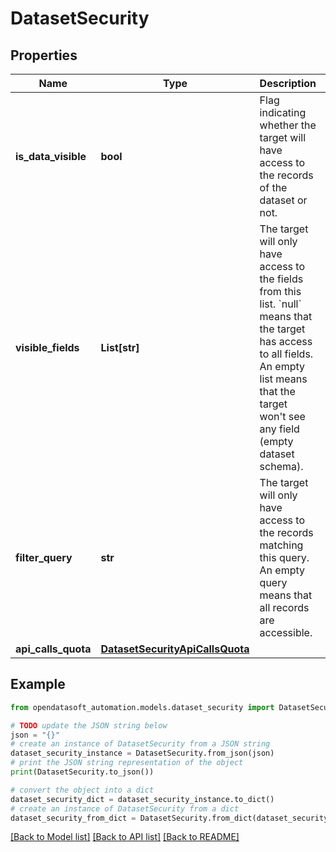 # DatasetSecurity


## Properties

Name | Type | Description | Notes
------------ | ------------- | ------------- | -------------
**is_data_visible** | **bool** | Flag indicating whether the target will have access to the records of the dataset or not. | [optional] 
**visible_fields** | **List[str]** | The target will only have access to the fields from this list. &#x60;null&#x60; means that the target has access to all fields. An empty list means that the target won&#39;t see any field (empty dataset schema). | [optional] 
**filter_query** | **str** | The target will only have access to the records matching this query. An empty query means that all records are accessible. | [optional] 
**api_calls_quota** | [**DatasetSecurityApiCallsQuota**](DatasetSecurityApiCallsQuota.md) |  | [optional] 

## Example

```python
from opendatasoft_automation.models.dataset_security import DatasetSecurity

# TODO update the JSON string below
json = "{}"
# create an instance of DatasetSecurity from a JSON string
dataset_security_instance = DatasetSecurity.from_json(json)
# print the JSON string representation of the object
print(DatasetSecurity.to_json())

# convert the object into a dict
dataset_security_dict = dataset_security_instance.to_dict()
# create an instance of DatasetSecurity from a dict
dataset_security_from_dict = DatasetSecurity.from_dict(dataset_security_dict)
```
[[Back to Model list]](../README.md#documentation-for-models) [[Back to API list]](../README.md#documentation-for-api-endpoints) [[Back to README]](../README.md)


